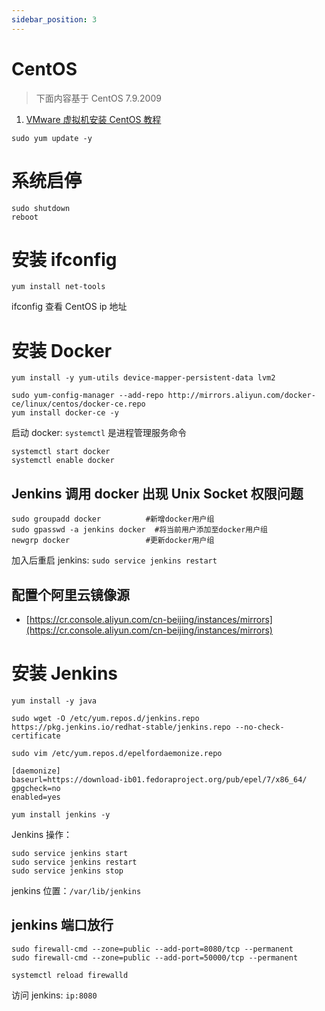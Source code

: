 ```yaml
---
sidebar_position: 3
---
```


# CentOS

> 下面内容基于 CentOS 7.9.2009

1. [VMware 虚拟机安装 CentOS 教程](https://www.jianshu.com/p/fd79fdea8224)


`sudo yum update -y`

# 系统启停

```
sudo shutdown
reboot
```

# 安装 ifconfig

```
yum install net-tools
```

ifconfig 查看 CentOS ip 地址

# 安装 Docker

```
yum install -y yum-utils device-mapper-persistent-data lvm2

sudo yum-config-manager --add-repo http://mirrors.aliyun.com/docker-ce/linux/centos/docker-ce.repo
yum install docker-ce -y
```

启动 docker: `systemctl` 是进程管理服务命令

```
systemctl start docker
systemctl enable docker
```

## Jenkins 调用 docker 出现 Unix Socket 权限问题

```
sudo groupadd docker          #新增docker用户组
sudo gpasswd -a jenkins docker  #将当前用户添加至docker用户组
newgrp docker                 #更新docker用户组
```

加入后重启 jenkins: `sudo service jenkins restart`


## 配置个阿里云镜像源

- [https://cr.console.aliyun.com/cn-beijing/instances/mirrors](https://cr.console.aliyun.com/cn-beijing/instances/mirrors)

# 安装 Jenkins

```
yum install -y java

sudo wget -O /etc/yum.repos.d/jenkins.repo https://pkg.jenkins.io/redhat-stable/jenkins.repo --no-check-certificate

sudo vim /etc/yum.repos.d/epelfordaemonize.repo

[daemonize]
baseurl=https://download-ib01.fedoraproject.org/pub/epel/7/x86_64/
gpgcheck=no
enabled=yes

yum install jenkins -y
```

Jenkins 操作：

```
sudo service jenkins start
sudo service jenkins restart
sudo service jenkins stop
```

jenkins 位置：`/var/lib/jenkins`

## jenkins 端口放行

```
sudo firewall-cmd --zone=public --add-port=8080/tcp --permanent
sudo firewall-cmd --zone=public --add-port=50000/tcp --permanent

systemctl reload firewalld
```

访问 jenkins: `ip:8080`


